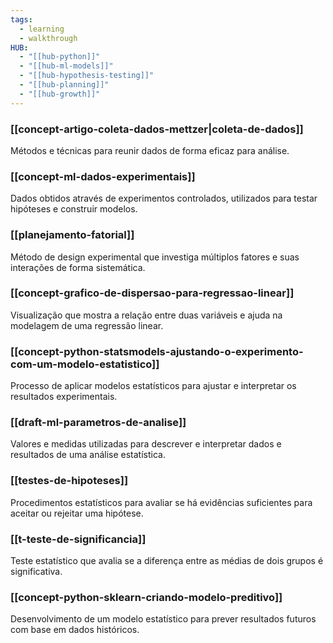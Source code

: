 ```yaml
---
tags:
  - learning
  - walkthrough
HUB:
  - "[[hub-python]]"
  - "[[hub-ml-models]]"
  - "[[hub-hypothesis-testing]]"
  - "[[hub-planning]]"
  - "[[hub-growth]]"
---
```

### **[[concept-artigo-coleta-dados-mettzer|coleta-de-dados]]** 
Métodos e técnicas para reunir dados de forma eficaz para análise.

### **[[concept-ml-dados-experimentais]]** 
Dados obtidos através de experimentos controlados, utilizados para testar hipóteses e construir modelos.

### **[[planejamento-fatorial]]** 
Método de design experimental que investiga múltiplos fatores e suas interações de forma sistemática.

### **[[concept-grafico-de-dispersao-para-regressao-linear]]** 
Visualização que mostra a relação entre duas variáveis e ajuda na modelagem de uma regressão linear.

### **[[concept-python-statsmodels-ajustando-o-experimento-com-um-modelo-estatistico]]** 
Processo de aplicar modelos estatísticos para ajustar e interpretar os resultados experimentais.

### **[[draft-ml-parametros-de-analise]]** 
Valores e medidas utilizadas para descrever e interpretar dados e resultados de uma análise estatística.

### **[[testes-de-hipoteses]]** 
Procedimentos estatísticos para avaliar se há evidências suficientes para aceitar ou rejeitar uma hipótese.

### **[[t-teste-de-significancia]]** 
Teste estatístico que avalia se a diferença entre as médias de dois grupos é significativa.

### **[[concept-python-sklearn-criando-modelo-preditivo]]** 
Desenvolvimento de um modelo estatístico para prever resultados futuros com base em dados históricos.
